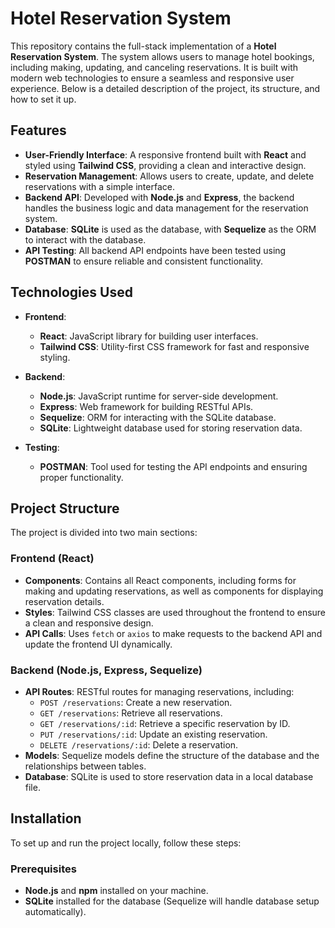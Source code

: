 # Hotel Reservation System

This repository contains the full-stack implementation of a **Hotel Reservation System**. The system allows users to manage hotel bookings, including making, updating, and canceling reservations. It is built with modern web technologies to ensure a seamless and responsive user experience. Below is a detailed description of the project, its structure, and how to set it up.

## Features

- **User-Friendly Interface**: A responsive frontend built with **React** and styled using **Tailwind CSS**, providing a clean and interactive design.
- **Reservation Management**: Allows users to create, update, and delete reservations with a simple interface.
- **Backend API**: Developed with **Node.js** and **Express**, the backend handles the business logic and data management for the reservation system.
- **Database**: **SQLite** is used as the database, with **Sequelize** as the ORM to interact with the database.
- **API Testing**: All backend API endpoints have been tested using **POSTMAN** to ensure reliable and consistent functionality.

## Technologies Used

- **Frontend**: 
  - **React**: JavaScript library for building user interfaces.
  - **Tailwind CSS**: Utility-first CSS framework for fast and responsive styling.
  
- **Backend**:
  - **Node.js**: JavaScript runtime for server-side development.
  - **Express**: Web framework for building RESTful APIs.
  - **Sequelize**: ORM for interacting with the SQLite database.
  - **SQLite**: Lightweight database used for storing reservation data.

- **Testing**:
  - **POSTMAN**: Tool used for testing the API endpoints and ensuring proper functionality.

## Project Structure

The project is divided into two main sections:

### Frontend (React)

- **Components**: Contains all React components, including forms for making and updating reservations, as well as components for displaying reservation details.
- **Styles**: Tailwind CSS classes are used throughout the frontend to ensure a clean and responsive design.
- **API Calls**: Uses `fetch` or `axios` to make requests to the backend API and update the frontend UI dynamically.

### Backend (Node.js, Express, Sequelize)

- **API Routes**: RESTful routes for managing reservations, including:
  - `POST /reservations`: Create a new reservation.
  - `GET /reservations`: Retrieve all reservations.
  - `GET /reservations/:id`: Retrieve a specific reservation by ID.
  - `PUT /reservations/:id`: Update an existing reservation.
  - `DELETE /reservations/:id`: Delete a reservation.
- **Models**: Sequelize models define the structure of the database and the relationships between tables.
- **Database**: SQLite is used to store reservation data in a local database file.

## Installation

To set up and run the project locally, follow these steps:

### Prerequisites

- **Node.js** and **npm** installed on your machine.
- **SQLite** installed for the database (Sequelize will handle database setup automatically).

